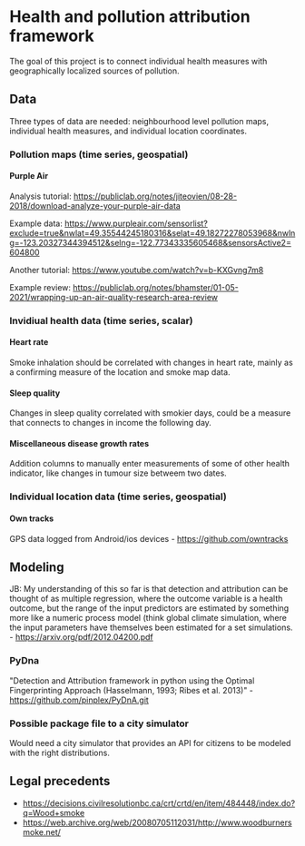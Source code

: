 # Health and pollution attribution framework  

The goal of this project is to connect individual health measures with geographically localized sources of pollution. 

## Data  

Three types of data are needed: neighbourhood level pollution maps, individual health measures, and individual location coordinates.   

### Pollution maps (time series, geospatial)   

#### Purple Air  

Analysis tutorial: https://publiclab.org/notes/jiteovien/08-28-2018/download-analyze-your-purple-air-data    

Example data: https://www.purpleair.com/sensorlist?exclude=true&nwlat=49.35544245180316&selat=49.18272278053968&nwlng=-123.20327344394512&selng=-122.77343335605468&sensorsActive2=604800 

Another tutorial: https://www.youtube.com/watch?v=b-KXGvng7m8   

Example review: https://publiclab.org/notes/bhamster/01-05-2021/wrapping-up-an-air-quality-research-area-review  

### Invidiual health data (time series, scalar)  

#### Heart rate  

Smoke inhalation should be correlated with changes in heart rate, mainly as a confirming measure of the location and smoke map data.

#### Sleep quality  

Changes in sleep quality correlated with smokier days, could be a measure that connects to changes in income the following day.  

#### Miscellaneous disease growth rates  

Addition columns to manually enter measurements of some of other health indicator, like changes in tumour size betweem two dates. 

### Individual location data (time series, geospatial)

#### Own tracks  

GPS data logged from Android/ios devices - https://github.com/owntracks   

## Modeling  

JB: My understanding of this so far is that detection and attribution can be thought of as multiple regression, where the outcome variable is a health outcome, but the range of the input predictors are estimated by something more like a numeric process model (think global climate simulation, where the input parameters have themselves been estimated for a set simulations. - https://arxiv.org/pdf/2012.04200.pdf  

### PyDna  
"Detection and Attribution framework in python using the Optimal Fingerprinting Approach (Hasselmann, 1993; Ribes et al. 2013)" - 
https://github.com/pinplex/PyDnA.git    

### Possible package file to a city simulator  

Would need a city simulator that provides an API for citizens to be modeled with the right distributions.

## Legal precedents    
 - https://decisions.civilresolutionbc.ca/crt/crtd/en/item/484448/index.do?q=Wood+smoke  
 - https://web.archive.org/web/20080705112031/http://www.woodburnersmoke.net/  
